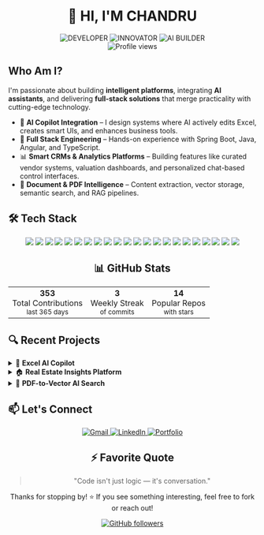 # <div align="center">👋 HI, I'M CHANDRU</div>

<div align="center">
  <img src="https://img.shields.io/badge/DEVELOPER-333333?style=for-the-badge" alt="DEVELOPER">
  <img src="https://img.shields.io/badge/INNOVATOR-1A1A1A?style=for-the-badge" alt="INNOVATOR">
  <img src="https://img.shields.io/badge/AI_BUILDER-0D1117?style=for-the-badge" alt="AI BUILDER">
</div>

<div align="center">
  <img src="https://komarev.com/ghpvc/?username=chandru2301&style=flat&color=green" alt="Profile views">
</div>

## Who Am I?

I'm passionate about building **intelligent platforms**, integrating **AI assistants**, and delivering **full-stack solutions** that merge practicality with cutting-edge technology.

- 🧠 **AI Copilot Integration** – I design systems where AI actively edits Excel, creates smart UIs, and enhances business tools.
- 🔧 **Full Stack Engineering** – Hands-on experience with Spring Boot, Java, Angular, and TypeScript.
- 📊 **Smart CRMs & Analytics Platforms** – Building features like curated vendor systems, valuation dashboards, and personalized chat-based control interfaces.
- 📄 **Document & PDF Intelligence** – Content extraction, vector storage, semantic search, and RAG pipelines.

## 🛠 Tech Stack

<div align="center">
  <!-- Languages -->
  <img src="https://img.shields.io/badge/Java-ED8B00?style=for-the-badge&logo=java&logoColor=white">
  <img src="https://img.shields.io/badge/TypeScript-007ACC?style=for-the-badge&logo=typescript&logoColor=white">
  <img src="https://img.shields.io/badge/JavaScript-F7DF1E?style=for-the-badge&logo=javascript&logoColor=black">
  <img src="https://img.shields.io/badge/SQL-4479A1?style=for-the-badge&logo=postgresql&logoColor=white">
  <img src="https://img.shields.io/badge/HTML5-E34F26?style=for-the-badge&logo=html5&logoColor=white">
  <img src="https://img.shields.io/badge/CSS3-1572B6?style=for-the-badge&logo=css3&logoColor=white">
  
  <!-- Frameworks -->
  <img src="https://img.shields.io/badge/Spring_Boot-6DB33F?style=for-the-badge&logo=spring-boot&logoColor=white">
  <img src="https://img.shields.io/badge/Angular-DD0031?style=for-the-badge&logo=angular&logoColor=white">
  <img src="https://img.shields.io/badge/Node.js-339933?style=for-the-badge&logo=nodedotjs&logoColor=white">
  
  <!-- AI/ML -->
  <img src="https://img.shields.io/badge/OpenAI-412991?style=for-the-badge&logo=openai&logoColor=white">
  <img src="https://img.shields.io/badge/LangChain-3178C6?style=for-the-badge&logoColor=white">
  <img src="https://img.shields.io/badge/pgvector-4169E1?style=for-the-badge&logo=postgresql&logoColor=white">
  <img src="https://img.shields.io/badge/RAG-FF4500?style=for-the-badge&logoColor=white">
  
  <!-- Tools -->
  <img src="https://img.shields.io/badge/Docker-2496ED?style=for-the-badge&logo=docker&logoColor=white">
  <img src="https://img.shields.io/badge/PostgreSQL-316192?style=for-the-badge&logo=postgresql&logoColor=white">
  <img src="https://img.shields.io/badge/RabbitMQ-FF6600?style=for-the-badge&logo=rabbitmq&logoColor=white">
  <img src="https://img.shields.io/badge/Elasticsearch-005571?style=for-the-badge&logo=elasticsearch&logoColor=white">
  
  <!-- Platforms -->
  <img src="https://img.shields.io/badge/AWS-232F3E?style=for-the-badge&logo=amazon-aws&logoColor=white">
  <img src="https://img.shields.io/badge/Firebase-FFCA28?style=for-the-badge&logo=firebase&logoColor=black">
  <img src="https://img.shields.io/badge/GitHub_Actions-2088FF?style=for-the-badge&logo=github-actions&logoColor=white">
  
  <!-- Frontend -->
  <img src="https://img.shields.io/badge/Tailwind-38B2AC?style=for-the-badge&logo=tailwind-css&logoColor=white">
  <img src="https://img.shields.io/badge/Bootstrap-563D7C?style=for-the-badge&logo=bootstrap&logoColor=white">
</div>

<div align="center">
  <h2>📊 GitHub Stats</h2>
  
  <table>
    <tr>
      <td align="center">
        <strong>353</strong><br>
        Total Contributions<br>
        <small>last 365 days</small>
      </td>
      <td align="center">
        <strong>3</strong><br>
        Weekly Streak<br>
        <small>of commits</small>
      </td>
      <td align="center">
        <strong>14</strong><br>
        Popular Repos<br>
        <small>with stars</small>
      </td>
    </tr>
  </table>
</div>

## 🔍 Recent Projects

<details>
<summary>🧩 <strong>Excel AI Copilot</strong></summary>
<p>Built a smart assistant that integrates OpenAI with Excel to automate cell edits, apply formatting, and execute natural-language commands using a custom Office.js add-in.</p>
</details>

<details>
<summary>🏠 <strong>Real Estate Insights Platform</strong></summary>
<p>Created advanced dashboards for investors, buyers, and admins with micro-market analytics, project pipelines, and notification logic.</p>
</details>

<details>
<summary>🧾 <strong>PDF-to-Vector AI Search</strong></summary>
<p>Developed backend for uploading documents, chunking content, generating embeddings, and serving AI-based Q&A via Spring Boot.</p>
</details>

## 📫 Let's Connect

<div align="center">
  <a href="mailto:cpkshmsa@gmail.com">
    <img src="https://img.shields.io/badge/Gmail-D14836?style=for-the-badge&logo=gmail&logoColor=white" alt="Gmail">
  </a>
  <a href="https://www.linkedin.com/in/chandru-v-13a822353/">
    <img src="https://img.shields.io/badge/LinkedIn-0077B5?style=for-the-badge&logo=linkedin&logoColor=white" alt="LinkedIn">
  </a>
  <a href="https://chandru-23.netlify.app">
    <img src="https://img.shields.io/badge/Portfolio-000000?style=for-the-badge&logo=About.me&logoColor=white" alt="Portfolio">
  </a>
</div>

<div align="center">
  <h2>⚡ Favorite Quote</h2>
  <blockquote>
    "Code isn't just logic — it's conversation."
  </blockquote>
</div>

<div align="center">
  <p>Thanks for stopping by! ⭐ If you see something interesting, feel free to fork or reach out!</p>
  <a href="https://github.com/chandru2301">
    <img src="https://img.shields.io/github/followers/chandru2301?label=Follow&style=social" alt="GitHub followers">
  </a>
</div>

<!--
**chandru2301/chandru2301** is a ✨ _special_ ✨ repository because its `README.md` (this file) appears on your GitHub profile.

Here are some ideas to get you started:

- 🔭 I'm currently working on ...
- 🌱 I'm currently learning ...
- 👯 I'm looking to collaborate on ...
- 🤔 I'm looking for help with ...
- 💬 Ask me about ...
- 📫 How to reach me: ...
- 😄 Pronouns: ...
- ⚡ Fun fact: ...
-->
